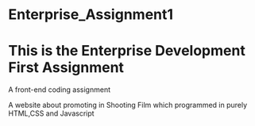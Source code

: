 # Enterprise_Assignment1

# This is the Enterprise Development First Assignment

A front-end coding assignment

A website about promoting in Shooting Film which programmed in purely HTML,CSS and Javascript 